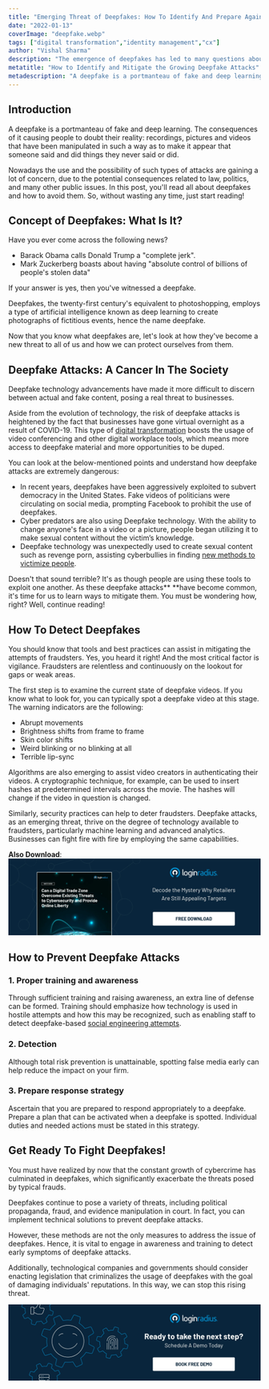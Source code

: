 ```yaml
---
title: "Emerging Threat of Deepfakes: How To Identify And Prepare Against It"
date: "2022-01-13"
coverImage: "deepfake.webp"
tags: ["digital transformation","identity management","cx"]
author: "Vishal Sharma"
description: "The emergence of deepfakes has led to many questions about how to identify and protect against them. This blog will provide an overview towards providing that understanding."
metatitle: "How to Identify and Mitigate the Growing Deepfake Attacks"
metadescription: "A deepfake is a portmanteau of fake and deep learning. Read all about deepfakes and how to detect and prevent them."
---
```


## Introduction

A deepfake is a portmanteau of fake and deep learning. The consequences of it causing people to doubt their reality: recordings, pictures and videos that have been manipulated in such a way as to make it appear that someone said and did things they never said or did. 

Nowadays the use and the possibility of such types of attacks are gaining a lot of concern, due to the potential consequences related to law, politics, and many other public issues. In this post, you'll read all about deepfakes and how to avoid them. So, without wasting any time, just start reading! 


## Concept of Deepfakes: What Is It? 

Have you ever come across the following news? 



* Barack Obama calls Donald Trump a "complete jerk".
* Mark Zuckerberg boasts about having "absolute control of billions of people's stolen data"

If your answer is yes, then you've witnessed a deepfake. 

Deepfakes, the twenty-first century's equivalent to photoshopping, employs a type of artificial intelligence known as deep learning to create photographs of fictitious events, hence the name deepfake. 

Now that you know what deepfakes are, let's look at how they've become a new threat to all of us and how we can protect ourselves from them.


## Deepfake Attacks: A Cancer In The Society

Deepfake technology advancements have made it more difficult to discern between actual and fake content, posing a real threat to businesses.

Aside from the evolution of technology, the risk of deepfake attacks is heightened by the fact that businesses have gone virtual overnight as a result of COVID-19. This type of [digital transformation](https://www.loginradius.com/resource/customer-identity-the-core-of-digital-transformation/) boosts the usage of video conferencing and other digital workplace tools, which means more access to deepfake material and more opportunities to be duped.

You can look at the below-mentioned points and understand how deepfake attacks are extremely dangerous:



* In recent years, deepfakes have been aggressively exploited to subvert democracy in the United States. Fake videos of politicians were circulating on social media, prompting Facebook to prohibit the use of deepfakes.
* Cyber predators are also using Deepfake technology. With the ability to change anyone's face in a video or a picture, people began utilizing it to make sexual content without the victim’s knowledge.
* Deepfake technology was unexpectedly used to create sexual content such as revenge porn, assisting cyberbullies in finding [new methods to victimize people](https://www.loginradius.com/blog/identity/cybersecurity-attacks-business/).

Doesn't that sound terrible? It's as though people are using these tools to exploit one another. As these deepfake attacks** **have become common, it's time for us to learn ways to mitigate them. You must be wondering how, right? Well, continue reading! 


## How To Detect Deepfakes

You should know that tools and best practices can assist in mitigating the attempts of fraudsters. Yes, you heard it right! And the most critical factor is vigilance. Fraudsters are relentless and continuously on the lookout for gaps or weak areas.

The first step is to examine the current state of deepfake videos. If you know what to look for, you can typically spot a deepfake video at this stage. The warning indicators are the following:



* Abrupt movements
* Brightness shifts from frame to frame
* Skin color shifts
* Weird blinking or no blinking at all
* Terrible lip-sync 

Algorithms are also emerging to assist video creators in authenticating their videos. A cryptographic technique, for example, can be used to insert hashes at predetermined intervals across the movie. The hashes will change if the video in question is changed.

Similarly, security practices can help to deter fraudsters. Deepfake attacks, as an emerging threat, thrive on the degree of technology available to fraudsters, particularly machine learning and advanced analytics. Businesses can fight fire with fire by employing the same capabilities. 

**Also Download**: [![WP-digital-trade](WP-digital-trade.webp)](https://www.loginradius.com/resource/digital-trade-zone-threats-cybersecurity-whitepaper)


## How to Prevent Deepfake Attacks


### 1. Proper training and awareness

Through sufficient training and raising awareness, an extra line of defense can be formed. Training should emphasize how technology is used in hostile attempts and how this may be recognized, such as enabling staff to detect deepfake-based [social engineering attempts](https://www.loginradius.com/blog/identity/social-engineering-attacks/). 


### 2. Detection 

Although total risk prevention is unattainable, spotting false media early can help reduce the impact on your firm. 


### 3. Prepare response strategy

Ascertain that you are prepared to respond appropriately to a deepfake. Prepare a plan that can be activated when a deepfake is spotted. Individual duties and needed actions must be stated in this strategy.


## Get Ready To Fight Deepfakes!

You must have realized by now that the constant growth of cybercrime has culminated in deepfakes, which significantly exacerbate the threats posed by typical frauds. 

Deepfakes continue to pose a variety of threats, including political propaganda, fraud, and evidence manipulation in court. In fact, you can implement technical solutions to prevent deepfake attacks. 

However, these methods are not the only measures to address the issue of deepfakes. Hence, it is vital to engage in awareness and training to detect early symptoms of deepfake attacks. 

Additionally, technological companies and governments should consider enacting legislation that criminalizes the usage of deepfakes with the goal of damaging individuals' reputations. In this way, we can stop this rising threat. 

[![book-a-demo-loginradius](../../assets/book-a-demo-loginradius.webp)](https://www.loginradius.com/contact-us?utm_source=blog&utm_medium=web&utm_campaign=how-to-identity-mitigate-deepfake-attacks)